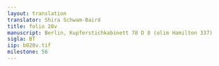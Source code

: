 ```yaml
---
layout: translation
translator: Shira Schwam-Baird
title: folio 28v
manuscript: Berlin, Kupferstichkabinett 78 D 8 (olim Hamilton 337)
sigla: BT
iip: b028v.tif
milestone: 56
---
```

